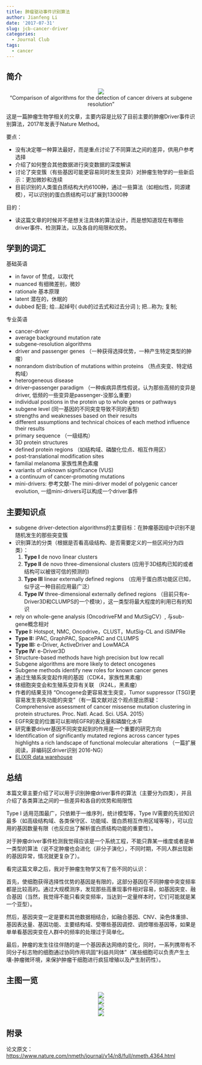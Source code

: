 ```yaml
---
title: 肿瘤驱动事件识别算法
author: Jianfeng Li
date: '2017-07-31'
slug: jcb-cancer-driver
categories:
  - Journal Club
tags:
  - cancer
---
```



## 简介

<div align=center>
<img src='https://github.com/Miachol/Writing-material/raw/master/blog/images/2017-07-31-jcb-nm-cancer-driver/cover.png'>
<br/>
“Comparison of algorithms for the detection of cancer drivers at subgene resolution”
</div>

这是一篇肿瘤生物学相关的文章，主要内容是比较了目前主要的肿瘤Driver事件识别算法，2017年发表于Nature Method。

要点：

- 没有决定哪一种算法最好，而是重点讨论了不同算法之间的差异，供用户参考选择
- 介绍了如何整合其他数据进行突变数据的深度解读
- 讨论了突变簇（有些基因可能更容易同时发生变异）对肿瘤生物学的一些新启示：更加微妙和连续
- 目前识别的人类蛋白质结构大约6100种，通过一些算法（如相似性，同源建模），可以识别的蛋白质结构可以扩展到13000种

目的：

- 读这篇文章的时候并不是想关注具体的算法设计，而是想知道现在有哪些driver事件、检测算法，以及各自的局限和优势。

## 学到的词汇

基础英语

- in favor of 赞成，以取代
- nuanced 有细微差别，微妙
- rationale 基本原理
- latent 潜在的，休眠的
- dubbed 配音; 给…起绰号( dub的过去式和过去分词 ); 把…称为; 复制;


专业英语

- cancer-driver
- average background mutation rate
- subgene-resolution algorithms
- driver and passenger genes （一种获得选择优势，一种产生特定类型的肿瘤）
- nonrandom distribution of mutations within proteins （热点突变、特定结构域）
- heterogeneous disease
- driver–passenger paradigm （一种疾病异质性假说，认为那些高频的变异是driver, 低频的一些变异是passenger-没那么重要）
- individual positions in the protein up to whole genes or pathways
- subgene level (同一基因的不同突变导致不同的表型)
- strengths and weaknesses based on their results
- different assumptions and technical choices of each method influence their results
- primary sequence （一级结构）
- 3D protein structures
- defined protein regions （如结构域、磷酸化位点、相互作用区）
- post-translational modification sites
- familial melanoma 家族性黑色素瘤
- variants of unknown significance (VUS)
- a continuum of cancer-promoting mutations
- mini-drivers: 参考文献-The mini-driver model of polygenic cancer evolution, 一组mini-drivers可以构成一个driver事件

## 主要知识点

- subgene driver-detection algorithms的主要目标：在肿瘤基因组中识别不是随机发生的那些突变簇
- 识别算法的分类（根据是否看高级结构、是否需要定义的一些区间分为四类）：
	1. **Type I** de novo linear clusters
	2. **Type II** de novo three-dimensional clusters (应用于3D结构已知的或者结构可以被很可信的预测的)
	3. **Type III** linear externally defined regions （应用于蛋白质功能区已知，似乎这一种目前应用最广泛）
	4. **Type IV** three-dimensional externally defined regions （目前只有e-Driver3D和CLUMPS的一个模块），这一类型将最大程度的利用已有的知识
- rely on whole-gene analysis (OncodriveFM and MutSigCV）, 与sub-gene概念相对
- **Type I:** Hotspot, NMC, Oncodrive，CLUST，MutSig-CL and iSIMPRe
- **Type II:** iPAC, GraphPAC, SpacePAC and CLUMPS
- **Type III:** e-Driver, ActiveDriver and LowMACA
- **Type IV:** e-Driver3D
- Structure-based methods have high precision but low recall
- Subgene algorithms are more likely to detect oncogenes
- Subgene methods identify new roles for known cancer genes
- 通过生殖系突变起作用的基因（CDK4，家族性黑素瘤）
- 体细胞突变会和生殖系变异有关联 （R24L，黑素瘤）
- 作者的结果支持 “Oncogene会更容易发生突变，Tumor suppressor (TSG)更容易发生丧失功能的突变”（有一篇文献对这个观点提出质疑：Comprehensive assessment of cancer missense mutation clustering in protein structures. Proc. Natl. Acad. Sci. USA. 2015）
- EGFR突变的位置可以影响EGFR的表达量和磷酸化水平
- 研究重要driver基因不同突变起到的作用是一个重要的研究方向
- Identification of significantly mutated regions across cancer types highlights a rich landscape of functional molecular alterations （一篇扩展阅读，非编码区driver识别 2016-NG）
- [ELIXIR data warehouse](http://elixir.bsc.es)

## 总结

本篇文章主要介绍了可以用于识别肿瘤driver事件的算法（主要分为四类），并且介绍了各类算法之间的一些差异和各自的优势和局限性

Type I 适用范围最广，只依赖于一维序列，统计模型等，Type IV需要的先验知识最多（如高级结构域、各类保守区、功能域、蛋白质相互作用区域等等），可以应用的基因数量有限（也反应出了解析蛋白质结构功能的重要性）。

对于肿瘤driver事件检测我觉得应该是一个系统工程，不能只靠某一维度或者是单一类型的算法（说不定肿瘤也会进化（非分子演化），不同时期，不同人群出现新的基因异常，情况就更复杂了）。

看完这篇文章之后，我对于肿瘤生物学又有了些不同的认识：

首先，使细胞获得选择性优势的基因是有限的，这部分基因在不同肿瘤中突变频率都是比较高的。通过大规模测序，发现那些高重现事件相对容易，如基因突变、融合基因（当然，我觉得不能只看突变频率，当达到一定量样本时，它们可能就是某一个亚型）。

然后，基因突变一定是要和其他数据相结合，如融合基因、CNV、染色体重排、基因表达量、基因功能、主要结构域、受哪些基因调控、调控哪些基因等，如果是单单看基因突变在人群中的频率的处理过于简单化。

最后，肿瘤的发生往往伴随的是一个基因表达网络的变化，同时，一系列携带有不同分子标志物的细胞通过协同作用巩固“利益共同体”（某些细胞可以负责产生土壤-肿瘤微环境，来保护肿瘤干细胞进行疯狂增殖以及产生耐药性）。

## 主图一览
<div align=center>
<img src='https://github.com/Miachol/Writing-material/raw/master/blog/images/2017-07-31-jcb-nm-cancer-driver/figure1.png'>
<br/>
<img src='https://github.com/Miachol/Writing-material/raw/master/blog/images/2017-07-31-jcb-nm-cancer-driver/figure2.png'>
<br/>
<img src='https://github.com/Miachol/Writing-material/raw/master/blog/images/2017-07-31-jcb-nm-cancer-driver/figure3.png'>
<br/>
<img src='https://github.com/Miachol/Writing-material/raw/master/blog/images/2017-07-31-jcb-nm-cancer-driver/figure4.png'>
</div>

## 附录

论文原文：https://www.nature.com/nmeth/journal/v14/n8/full/nmeth.4364.html

